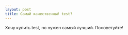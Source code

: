 ```yaml
---
layout: post 
title: Самый качественный test? 
--- 
```

Хочу купить test,  но нужен самый лучший. Посоветуйте!